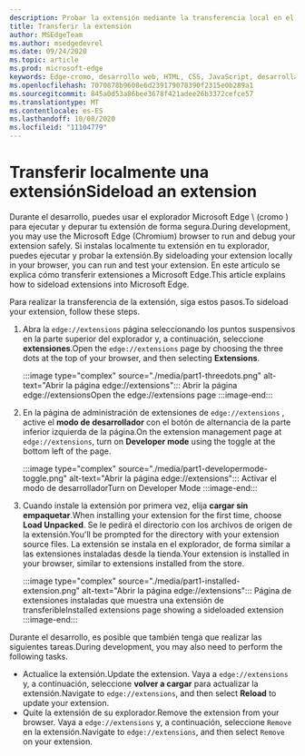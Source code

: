 ```yaml
---
description: Probar la extensión mediante la transferencia local en el explorador
title: Transferir la extensión
author: MSEdgeTeam
ms.author: msedgedevrel
ms.date: 09/24/2020
ms.topic: article
ms.prod: microsoft-edge
keywords: Edge-cromo, desarrollo web, HTML, CSS, JavaScript, desarrollador, extensiones
ms.openlocfilehash: 7070878b9608e6d239179078390f2315e0b289a1
ms.sourcegitcommit: 845a0d53a86bee3678f421adee26b3372cefce57
ms.translationtype: MT
ms.contentlocale: es-ES
ms.lasthandoff: 10/08/2020
ms.locfileid: "11104779"
---
```

# <span data-ttu-id="de78d-104">Transferir localmente una extensión</span><span class="sxs-lookup"><span data-stu-id="de78d-104">Sideload an extension</span></span>

<span data-ttu-id="de78d-105">Durante el desarrollo, puedes usar el explorador Microsoft Edge \ (cromo \) para ejecutar y depurar tu extensión de forma segura.</span><span class="sxs-lookup"><span data-stu-id="de78d-105">During development, you may use the Microsoft Edge \(Chromium\) browser to run and debug your extension safely.</span></span> <span data-ttu-id="de78d-106">Si instalas localmente tu extensión en tu explorador, puedes ejecutar y probar la extensión.</span><span class="sxs-lookup"><span data-stu-id="de78d-106">By sideloading your extension locally in your browser, you can run and test your extension.</span></span> <span data-ttu-id="de78d-107">En este artículo se explica cómo transferir extensiones a Microsoft Edge.</span><span class="sxs-lookup"><span data-stu-id="de78d-107">This article explains how to sideload extensions into Microsoft Edge.</span></span>

<span data-ttu-id="de78d-108">Para realizar la transferencia de la extensión, siga estos pasos.</span><span class="sxs-lookup"><span data-stu-id="de78d-108">To sideload your extension, follow these steps.</span></span>

1.  <span data-ttu-id="de78d-109">Abra la `edge://extensions` página seleccionando los puntos suspensivos en la parte superior del explorador y, a continuación, seleccione **extensiones**.</span><span class="sxs-lookup"><span data-stu-id="de78d-109">Open the `edge://extensions` page by choosing the three dots at the top of your browser, and then selecting **Extensions**.</span></span>

       :::image type="complex" source="./media/part1-threedots.png" alt-text="Abrir la página edge://extensions":::
          <span data-ttu-id="de78d-111">Abrir la página edge://extensions</span><span class="sxs-lookup"><span data-stu-id="de78d-111">Open the edge://extensions page</span></span> :::image-end:::

1.  <span data-ttu-id="de78d-112">En la página de administración de extensiones de `edge://extensions` , active el **modo de desarrollador** con el botón de alternancia de la parte inferior izquierda de la página.</span><span class="sxs-lookup"><span data-stu-id="de78d-112">On the extension management page at `edge://extensions`, turn on **Developer mode** using the toggle at the bottom left of the page.</span></span>

       :::image type="complex" source="./media/part1-developermode-toggle.png" alt-text="Abrir la página edge://extensions":::
          <span data-ttu-id="de78d-114">Activar el modo de desarrollador</span><span class="sxs-lookup"><span data-stu-id="de78d-114">Turn on Developer Mode</span></span> :::image-end:::

1.  <span data-ttu-id="de78d-115">Cuando instale la extensión por primera vez, elija **cargar sin empaquetar**.</span><span class="sxs-lookup"><span data-stu-id="de78d-115">When installing your extension for the first time, choose **Load Unpacked**.</span></span>  <span data-ttu-id="de78d-116">Se le pedirá el directorio con los archivos de origen de la extensión.</span><span class="sxs-lookup"><span data-stu-id="de78d-116">You'll be prompted for the directory with your extension source files.</span></span>  <span data-ttu-id="de78d-117">La extensión se instala en el explorador, de forma similar a las extensiones instaladas desde la tienda.</span><span class="sxs-lookup"><span data-stu-id="de78d-117">Your extension is installed in your browser, similar to extensions installed from the store.</span></span>  

       :::image type="complex" source="./media/part1-installed-extension.png" alt-text="Abrir la página edge://extensions":::
          <span data-ttu-id="de78d-119">Página de extensiones instaladas que muestra una extensión de transferible</span><span class="sxs-lookup"><span data-stu-id="de78d-119">Installed extensions page showing a sideloaded extension</span></span> :::image-end:::

<span data-ttu-id="de78d-120">Durante el desarrollo, es posible que también tenga que realizar las siguientes tareas.</span><span class="sxs-lookup"><span data-stu-id="de78d-120">During development, you may also need to perform the following tasks.</span></span>
* <span data-ttu-id="de78d-121">Actualice la extensión.</span><span class="sxs-lookup"><span data-stu-id="de78d-121">Update the extension.</span></span> <span data-ttu-id="de78d-122">Vaya a `edge://extensions` y, a continuación, seleccione **volver a cargar** para actualizar la extensión.</span><span class="sxs-lookup"><span data-stu-id="de78d-122">Navigate to `edge://extensions`, and then select **Reload** to update your extension.</span></span>  
* <span data-ttu-id="de78d-123">Quite la extensión de su explorador.</span><span class="sxs-lookup"><span data-stu-id="de78d-123">Remove the extension from your browser.</span></span> <span data-ttu-id="de78d-124">Vaya a `edge://extensions` y, a continuación, seleccione `Remove` en la extensión.</span><span class="sxs-lookup"><span data-stu-id="de78d-124">Navigate to `edge://extensions`, and then select `Remove` on your extension.</span></span>